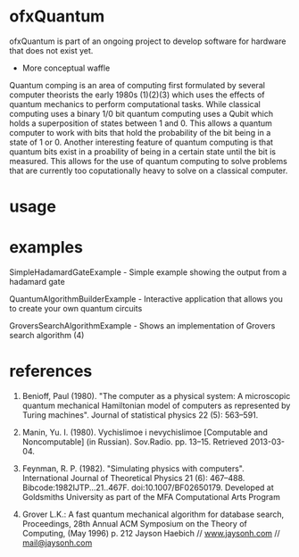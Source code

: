 # ofxQuantum


 ofxQuantum is part of an ongoing project to develop software for hardware that does not exist yet. 
* More conceptual waffle

Quantum comping is an area of computing first formulated by several computer theorists the early 
1980s (1)(2)(3) which uses the effects of quantum mechanics to perform computational tasks. While 
classical computing uses a binary 1/0 bit quantum computing uses a Qubit which holds a superposition
of states between 1 and 0. This allows a quantum computer to work with bits that hold the probability
of the bit being in a state of 1 or 0. Another interesting feature of quantum computing is that quantum
bits exist in a proability of being in a certain state until the bit is measured. This allows for the 
use of quantum computing to solve problems that are currently too coputationally heavy to solve on a 
classical computer.

 # usage

 # examples
 
 SimpleHadamardGateExample		- Simple example showing the output from a hadamard gate

 QuantumAlgorithmBuilderExample - Interactive application that allows you to create your own quantum circuits

 GroversSearchAlgorithmExample  - Shows an implementation of Grovers search algorithm  (4)

 # references
 1.  Benioff, Paul (1980). "The computer as a physical system: A microscopic quantum mechanical Hamiltonian model of computers as represented by Turing machines". Journal of statistical physics 22 (5): 563–591.

 2. Manin, Yu. I. (1980). Vychislimoe i nevychislimoe [Computable and Noncomputable] (in Russian). Sov.Radio. pp. 13–15. Retrieved 2013-03-04.

 3. Feynman, R. P. (1982). "Simulating physics with computers". International Journal of Theoretical Physics 21 (6): 467–488. Bibcode:1982IJTP...21..467F. doi:10.1007/BF02650179.
 Developed at Goldsmiths University as part of the MFA Computational Arts Program

 4. Grover L.K.: A fast quantum mechanical algorithm for database search, Proceedings, 28th Annual ACM Symposium on the Theory of Computing, (May 1996) p. 212
 Jayson Haebich // www.jaysonh.com	// mail@jaysonh.com		
